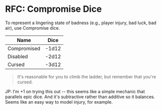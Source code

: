 # RFC: Compromise Dice

To represent a lingering state of badness (e.g., player injury, bad luck,
bad air), use Compromise dice.

Name        | Dice
---------   |------
Compromised | -1d12
Disabled    | -2d12
Cursed      | -3d12

> It's reasonable for you to climb the ladder, but remember that you're
cursed.

JP: I'm +1 on trying this out -- this seems like a simple mechanic that parallels epic dice.  And it's subtractive rather than additive so it balances.  Seems like an easy way to model injury, for example.
